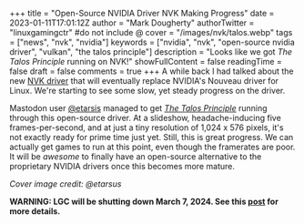 +++
title = "Open-Source NVIDIA Driver NVK Making Progress"
date = 2023-01-11T17:01:12Z
author = "Mark Dougherty"
authorTwitter = "linuxgamingctr" #do not include @
cover = "/images/nvk/talos.webp"
tags = ["news", "nvk", "nvidia"]
keywords = ["nvidia", "nvk", "open-source nvidia driver", "vulkan", "the talos principle"]
description = "Looks like we got *The Talos Principle* running on NVK!"
showFullContent = false
readingTime = false
draft = false
comments = true
+++
A while back I had talked about the new [NVK driver](https://linuxgamingcentral.com/posts/nvk/) that will eventually replace NVIDIA's Nouveau driver for Linux. We're starting to see some slow, yet steady progress on the driver.

Mastodon user [@etarsis](https://chaos.social/@karolherbst/109666048560595911) managed to get [*The Talos Principle*](https://store.steampowered.com/app/257510/The_Talos_Principle/) running through this open-source driver. At a slideshow, headache-inducing five frames-per-second, and at just a tiny resolution of 1,024 x 576 pixels, it's not exactly ready for prime time just yet. Still, this is great progress. We can actually get games to run at this point, even though the framerates are poor. It will be *awesome* to finally have an open-source alternative to the proprietary NVIDIA drivers once this becomes more mature.

*Cover image credit: @etarsus*

**WARNING: LGC will be shutting down March 7, 2024. See this [post](https://linuxgamingcentral.com/posts/the-end-of-lgc/) for more details.**

